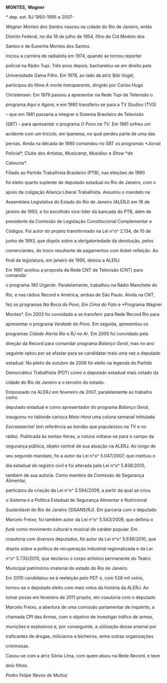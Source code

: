 **MONTES,** **Wagner**



\* dep. est. RJ 1993-1995 e 2007-



*Wagner Montes dos Santos* nasceu na cidade do Rio de Janeiro, então

Distrito Federal, no dia 18 de julho de 1954, filho de Cid Modolo dos

Santos e de Eunerita Montes dos Santos.



Iniciou a carreira de radialista em 1974, quando se tornou repórter

policial na Rádio Tupi. Três anos depois, bacharelou-se em direito pela

Universidade Gama Filho. Em 1978, ao lado da atriz Bibi Vogel,

participou do filme *A morte transparente*, dirigido por Carlos Hugo

Christensen. Em 1979 passou a apresentar na Rede Tupi de Televisão o

programa *Aqui e Agora*, e em 1980 transferiu-se para a TV Studios (TVS)

– que em 1981 passaria a integrar o Sistema Brasileiro de Televisão

(SBT) – para apresentar o programa *O Povo na TV*. Em 1981 sofreu um

acidente com um triciclo, em Ipanema, no qual perdeu parte de uma das

pernas. Ainda na década de 1980 comandou no SBT os programas *Jornal

Policial*, *Clube dos Artistas*, *Musicamp*, *Musidisc* e *Show* *de

Calouros*.



Filiado ao Partido Trabalhista Brasileiro (PTB), nas eleições de 1990

foi eleito quarto suplente de deputado estadual no Rio de Janeiro, com o

apoio da coligação Aliança Liberal Trabalhista. Assumiu o mandato na

Assembleia Legislativa do Estado do Rio de Janeiro (ALERJ) em 18 de

janeiro de 1993, e foi escolhido vice-líder da bancada do PTB, além de

presidente da Comissão de Legislação Constitucional Complementar e

Códigos. Foi autor do projeto transformado na Lei n^o^ 2.134, de 10 de

junho de 1993, que dispôs sobre a obrigatoriedade da devolução, pelos

comerciantes, do troco resultante de pagamentos com ticket-refeição. Ao

final da legislatura, em janeiro de 1995, deixou a ALERJ.



Em 1997 aceitou a proposta da Rede CNT de Televisão (CNT) para comandar

o programa *190 Urgente*. Paralelamente, trabalhou na Rádio Manchete do

Rio, e nas rádios Record e América, ambas de São Paulo. Ainda na CNT,

fez os programas *Na Boca do Povo*, *Em Cima do Fato* e *Programa Wagner

Montes*. Em 2003 foi convidado a se transferir para Rede Record Rio para

apresentar o programa *Verdade do Povo*. Em seguida, apresentou os

programas *Cidade Alerta Rio* e *RJ no Ar*. Em 2005 foi convidado pela

direção da Record para comandar programa *Balanço Geral*, mas no ano

seguinte optou por se afastar para se candidatar mais uma vez a deputado

estadual. No pleito de outubro de 2006 foi eleito na legenda do Partido

Democrático Trabalhista (PDT) como o deputado estadual mais votado da

cidade do Rio de Janeiro e o terceiro do estado.



Empossado na ALERJ em fevereiro de 2007, paralelamente ao trabalho como

deputado estadual e como apresentador do programa *Balanço Geral*,

inaugurou no tabloide carioca *Meia-Hora* uma coluna semanal intitulada

*Escraaaacha!* (em referência ao bordão que popularizou na TV e no

rádio). Publicada às sextas-feiras, a coluna voltava-se para o campo da

segurança pública, objeto central de sua atuação na ALERJ. Ao longo de

seu segundo mandato, foi a autor da Lei n^o^ 5.047/2007, que instituiu o

dia estadual do registro civil e foi alterada pela Lei n^o^ 5.838/2010,

também de sua autoria. Como membro da Comissão de Segurança Alimentar,

participou da criação da Lei n^o^ 5.594/2009, a partir da qual se criou

o Sistema e a Política Estadual de Segurança Alimentar e Nutricional

Sustentável do Rio de Janeiro (SISANS/RJ). Em parceria com o deputado

Marcelo Freixo, foi também autor da Lei n^o^ 5.543/2009, que definiu o

*funk* como movimento cultural e musical de caráter popular. Em

coautoria com diversos deputados, foi autor da Lei n^o^ 5.636/2010, que

dispôs sobre a política de recuperação industrial regionalizada e da Lei

n^o^ 5.735/2010, que declarou o corpo artístico permanente do Teatro

Municipal patrimônio imaterial do estado do Rio de Janeiro.



Em 2010 candidatou-se à reeleição pelo PDT e, com 528 mil votos,

tornou-se o deputado eleito com mais votos da história da ALERJ. Ao

tomar posse em fevereiro de 2011 propôs, em coautoria com o deputado

Marcelo Freixo, a abertura de uma comissão parlamentar de inquérito, a

chamada CPI das Armas, com o objetivo de investigar tráfico de armas,

munições e explosivos e, por conseguinte, a utilização desse arsenal por

traficantes de drogas, milicianos e bicheiros, entre outras organizações

criminosas.



Casou-se com a atriz Sônia Lima, com quem atuou na Rede Record, e teve

dois filhos.



*Pedro Felipe Neves de Muñoz*



